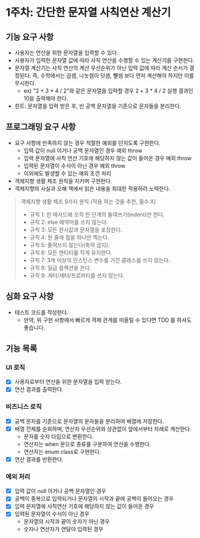 
# 1주차: 간단한 문자열 사칙연산 계산기

## 기능 요구 사항

- 사용자는 연산을 위한 문자열을 입력할 수 있다.
- 사용자가 입력한 문자열 값에 따라 사칙 연산을 수행할 수 있는 계산기를 구현한다.
- 문자열 계산기는 사칙 연산의 계산 우선순위가 아닌 입력 값에 따라 계산 순서가 결정된다. 즉, 수학에서는 곱셈, 나눗셈이 덧셈, 뺄셈 보다 먼저 계산해야 하지만 이를 무시한다.
    - ex) "2 + 3 * 4 / 2"와 같은 문자열을 입력할 경우 2 + 3 * 4 / 2 실행 결과인 10을 출력해야 한다.
- 힌트: 문자열을 입력 받은 후, 빈 공백 문자열을 기준으로 문자들을 분리한다.

## 프로그래밍 요구 사항

- 요구 사항에 만족하지 않는 경우 적절한 예외를 던지도록 구현한다.
    - 입력 값이 null 이거나 공백 문자열인 경우 예외 throw
    - 입력 문자열에 사칙 연산 기호에 해당하지 않는 값이 들어온 경우 예외 throw
    - 입력된 문자열이 수식이 아닌 경우 예외 throw
    - 이외에도 발생할 수 있는 예외 조건 처리
- 객체지향 생활 체조 원칙을 지키며 구현한다.
- 객체지향의 사실과 오해 책에서 읽은 내용을 최대한 적용하려 노력한다.

>객체지향 생활 체조 9가지 원칙 (적용 하는 것을 추천, 필수 X)
>- 규칙 1: 한 메서드에 오직 한 단계의 들여쓰기(indent)만 한다.
>- 규칙 2: else 예약어를 쓰지 않는다.
>- 규칙 3: 모든 원시값과 문자열을 포장한다.
>- 규칙 4: 한 줄에 점을 하나만 찍는다.
>- 규칙 5: 줄여쓰지 않는다(축약 금지).
>- 규칙 6: 모든 엔티티를 작게 유지한다.
>- 규칙 7: 3개 이상의 인스턴스 변수를 가진 클래스를 쓰지 않는다.
>- 규칙 8: 일급 컬렉션을 쓴다.
>- 규칙 9: 게터/세터/프로퍼티를 쓰지 않는다.

## 심화 요구 사항

- 테스트 코드를 작성한다.
    - 만약, 위 구현 사항에서 빠르게 객체 관계를 떠올릴 수 있다면 TDD 를 하셔도 좋습니다.

## 기능 목록

### UI 로직

- [x] 사용자로부터 연산을 위한 문자열을 입력 받는다.
- [x] 연산 결과를 출력한다.

### 비즈니스 로직

- [x] 공백 문자를 기준으로 문자열의 문자들을 분리하여 배열에 저장한다.
- [x] 배열 전체를 순회하며, 연산자 우선순위와 상관없이 앞에서부터 차례로 계산한다.
    - 문자를 숫자 타입으로 변환한다.
    - 연산자는 when 문으로 종류를 구분하여 연산을 수행한다.
    - 연산자는 enum class로 구현한다.
- [x] 연산 결과를 반환한다.

### 예외 처리

- [x] 입력 값이 null 이거나 공백 문자열인 경우
- [x] 공백이 중복으로 입력되거나 문자열의 시작과 끝에 공백이 들어오는 경우 
- [x] 입력 문자열에 사칙연산 기호에 해당하지 않는 값이 들어온 경우
- [x] 입력된 문자열이 수식이 아닌 경우
  - 문자열의 시작과 끝이 숫자가 아닌 경우
  - 숫자나 연산자가 연달아 입력된 경우